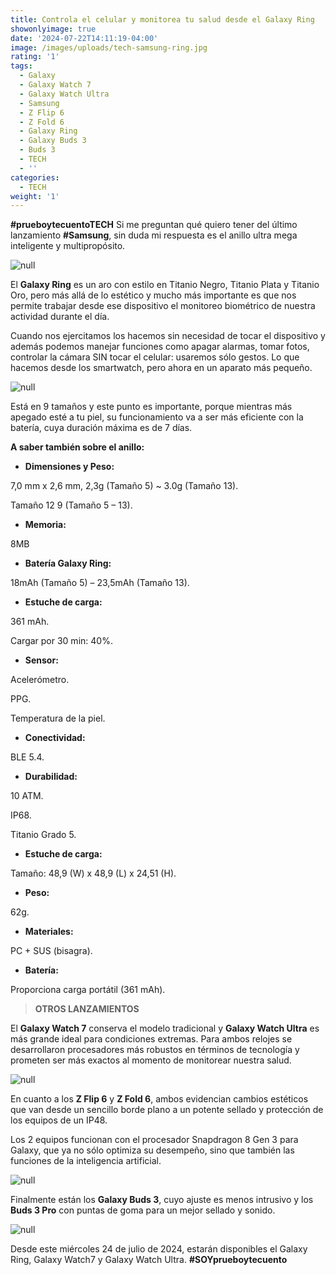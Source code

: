 ```yaml
---
title: Controla el celular y monitorea tu salud desde el Galaxy Ring
showonlyimage: true
date: '2024-07-22T14:11:19-04:00'
image: /images/uploads/tech-samsung-ring.jpg
rating: '1'
tags:
  - Galaxy
  - Galaxy Watch 7
  - Galaxy Watch Ultra
  - Samsung
  - Z Flip 6
  - Z Fold 6
  - Galaxy Ring
  - Galaxy Buds 3
  - Buds 3
  - TECH
  - ''
categories:
  - TECH
weight: '1'
---
```

**\#prueboytecuentoTECH** Si me preguntan qué quiero tener del último lanzamiento **\#Samsung**, sin duda mi respuesta es el anillo ultra mega inteligente y multipropósito.

<!--more-->

![null](/images/uploads/tech-samsung-ring.jpg)

El **Galaxy Ring** es un aro con estilo en Titanio Negro, Titanio Plata y Titanio Oro, pero más allá de lo estético y mucho más importante es que nos permite trabajar desde ese dispositivo el monitoreo biométrico de nuestra actividad durante el día.

Cuando nos ejercitamos los hacemos sin necesidad de tocar el dispositivo y además podemos manejar funciones como apagar alarmas, tomar fotos, controlar la cámara SIN tocar el celular: usaremos sólo gestos. Lo que hacemos desde los smartwatch, pero ahora en un aparato más pequeño.

![null](/images/uploads/tech-samsung-todos-los-equipos.jpg)

Está en 9 tamaños y este punto es importante, porque mientras más apegado esté a tu piel, su funcionamiento va a ser más eficiente con la batería, cuya duración máxima es de 7 días.

**A saber también sobre el anillo:**

* **Dimensiones y Peso:**

7,0 mm x 2,6 mm, 2,3g (Tamaño 5) ~ 3.0g (Tamaño 13). 

Tamaño 12 9 (Tamaño 5 – 13).

* **Memoria:**

8MB

* **Batería Galaxy Ring:** 

18mAh (Tamaño 5) – 23,5mAh (Tamaño 13).

* **Estuche de carga:** 

361 mAh.

Cargar por 30 min: 40%.

* **Sensor:**

Acelerómetro.

PPG.

Temperatura de la piel.

* **Conectividad:**

BLE 5.4.

* **Durabilidad:**

10 ATM.

IP68.

Titanio Grado 5.

* **Estuche de carga:**

Tamaño: 48,9 (W) x 48,9 (L) x 24,51 (H).

* **Peso:** 

62g.

* **Materiales:** 

PC + SUS (bisagra).

* **Batería:** 

Proporciona carga portátil (361 mAh).

> **OTROS LANZAMIENTOS**

El **Galaxy Watch 7** conserva el modelo tradicional y **Galaxy Watch Ultra** es más grande ideal para condiciones extremas. Para ambos relojes se desarrollaron procesadores más robustos en términos de tecnología y prometen ser más exactos al momento de monitorear nuestra salud.

![null](/images/uploads/tech-samsung-collage-relojes-.jpg)

En cuanto a los **Z Flip 6** y **Z Fold 6**, ambos evidencian cambios estéticos que van desde un sencillo borde plano a un potente sellado y protección de los equipos de un IP48.

Los 2 equipos funcionan con el procesador Snapdragon 8 Gen 3 para Galaxy, que ya no sólo optimiza su desempeño, sino que también las funciones de la inteligencia artificial.

![null](/images/uploads/tech-collage-samsung-tele-fonos.jpg)

Finalmente están los **Galaxy Buds 3**, cuyo ajuste es menos intrusivo y los **Buds 3 Pro** con puntas de goma para un mejor sellado y sonido.

![null](/images/uploads/tech-samsung-buds.jpg)

Desde este miércoles 24 de julio de 2024, estarán disponibles el Galaxy Ring, Galaxy Watch7 y Galaxy Watch Ultra.
**\#SOYprueboytecuento**
